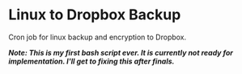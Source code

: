 # Linux to Dropbox Backup
Cron job for linux backup and encryption to Dropbox. 

***Note: This is my first bash script ever. It is currently not ready for implementation. I'll get to fixing this after finals.***
